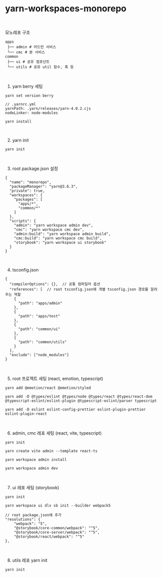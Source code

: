# yarn-workspaces-monorepo

<br />

모노레포 구조
```
apps
 ├── admin # 어드민 서비스
 └── cmc # 본 서비스
common
 ├── ui # 공유 컴포넌트
 └── utils # 공유 util 함수, 훅 등
```

<br />

1. yarn berry 세팅
```
yarn set version berry
```
```
// .yarnrc.yml
yarnPath: .yarn/releases/yarn-4.0.2.cjs
nodeLinker: node-modules
```
```
yarn install
```

<br />

2. yarn init
```
yarn init
```

<br />

3. root package.json 설정
```
{
  "name": "monorepo",
  "packageManager": "yarn@3.6.3",
  "private": true,
  "workspaces": {
    "packages": [
      "apps/*",
      "common/*"
    ]
  },
  "scripts": {
    "admin": "yarn workspace admin dev",
    "cmc": "yarn workspace cmc dev",
    "admin:build": "yarn workspace admin build",
    "cmc:build": "yarn workspace cmc build",
    "storybook": "yarn workspace ui storybook"
  }
}
```

<br />

4. tsconfig.json
```
{
  "compilerOptions": {},  // 공통 컴파일러 옵션
  "references": [  // root tsconfig.json에 개별 tsconfig.json 경로를 알려주는 역할
    {
      "path": "apps/admin"
    },
    {
      "path": "apps/test"
    },
    {
      "path": "common/ui"
    },
    {
      "path": "common/utils"
    }
  ],
  "exclude": ["node_modules"]
}
```

<br />

5. root 프로젝트 세팅 (react, emotion, typescript)
```
yarn add @emotion/react @emotion/styled
```
```
yarn add -D @types/eslint @types/node @types/react @types/react-dom @typescript-eslint/eslint-plugin @typescript-eslint/parser typescript
```
```
yarn add -D eslint eslint-config-prettier eslint-plugin-prettier eslint-plugin-react
```     

<br />

6. admin, cmc 레포 세팅 (react, vite, typescript)
```
yarn init
```
```
yarn create vite admin --template react-ts
```
```
yarn workspace admin install
```
```
yarn workspace admin dev
```

<br />

7. ui 레포 세팅 (storybook)
```
yarn init
```
```
yarn workspace ui dlx sb init --builder webpack5
```
```
// root package.json에 추가
"resolutions": {
    "webpack": "5",
    "@storybook/core-common/webpack": "^5",
    "@storybook/core-server/webpack": "^5",
    "@storybook/react/webpack": "^5"
},
```

<br />

8. utils 레포 yarn init
```
yarn init
```

